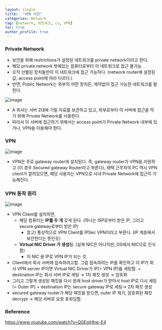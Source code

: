 ```yaml
---
layout: single
title:  "VPN 이란"
categories: Network
tag: [network, 네트워크, cs, VPN]
toc: true
author_profile: true
---
```


### Private Network

- 보안을 위해 restrictions가 설정된 네트워크를 private network이라고 한다.
- 해당 private network 밖에있는 컴퓨터로부터 이 네트워크로 접근 불가능
- 오직 선별된 장치들만이 이 네트워크에 접근 가능하다. (network router에 설정된 값, access point에 따라 다르다.)
- 반면, Public Network는 외부의 어떤 장치든, 제약없이 접근 가능한 네트워크를 말한다.

![image](https://user-images.githubusercontent.com/47748246/206093978-c32206f9-fa98-4d5f-bbc7-f877442822e9.png)

- A 회사는 서버 2대에 기밀 자료를 보관하고 있고, 외부로부터 이 서버에 접근을 막기 위해 Private Network를 사용한다.
- 따라서 이 서버에 접근하기 위해서는 access point가 Private Network 내부에 있거나, VPN을 이용해야 한다.

### VPN

![image](https://user-images.githubusercontent.com/47748246/206094002-a2521bf9-3419-4160-9b29-2e95dba532e5.png)

- VPN은 주로 gateway router에 설치된다. 즉, gateway router가 VPN을 지원하고 (이 경우 Secured gateway Router라고 부른다), 재택 근무자의 PC 역시 VPN client가 깔려있으면, 해당 사용자는 VPN으로 사내 Private Network에 접근이 가능해진다.

### VPN 동작 원리

![image](https://user-images.githubusercontent.com/47748246/206094027-7e3788f0-16e2-4cfc-9a51-fb93d7dd91eb.png)

- VPN Client를 설치하면,
    - 해당 컴퓨터는 **IP를 두 개** 갖게 된다. (하나는 ISP로부터 받은 IP, 그리고 secure gateway로부터 받은 IP)
        - 참고) 통상적으로 VPN Client를 IPSec VPN이라고 부른다. (IP 계층에서 보안한다는 뜻인듯)
    - **Virtual NIC Driver 가 생성**됨. (실제 NIC은 아니지만, OS에서 NIC으로 인식함)
        - 이 NIC 용 IP로 VPN IP가 되는 것.
- Client에서 회사 서버에 접속하려고함. 그럼 접속하려는 IP를 확인하고 이 IP가 회사 VPN server IP이면 Virtual NIC Driver가 IP(= VPN IP)를 세팅함. + destination IP는 회사 서버 IP로 세팅 → 1차 패킷 생성 → 암호화
- 그리고 그렇게 생성된 패킷을 다시 원래 host driver가 받아서 host IP로 다시 세팅 (= Outer IP) + destination IP는 secure gateway IP로 세팅→ 2차 패킷 생성
- secured gateway router가 해당 패킷을 받으면, outer IP 제거, 암호화된 패킷 decrypt → 해당 서버로 요청 포워딩함.


### Reference
https://www.youtube.com/watch?v=Q0EgiHhw-E4

